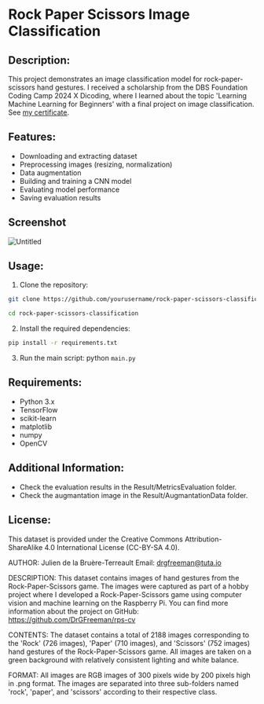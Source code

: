 # Rock Paper Scissors Image Classification

## Description:
This project demonstrates an image classification model for rock-paper-scissors hand gestures. I received a scholarship from the DBS Foundation Coding Camp 2024 X Dicoding, where I learned about the topic 'Learning Machine Learning for Beginners' with a final project on image classification. See [my certificate](https://www.dicoding.com/certificates/MEPJY86L4P3V).

## Features:
- Downloading and extracting dataset
- Preprocessing images (resizing, normalization)
- Data augmentation
- Building and training a CNN model
- Evaluating model performance
- Saving evaluation results

## Screenshot
![Untitled](https://github.com/aprayogaaa/rock-papper-scissor-image-classification/assets/70948216/b047ae78-b2ab-4a77-b758-0302c89743e2)


## Usage:
1. Clone the repository:
```bash
git clone https://github.com/yourusername/rock-paper-scissors-classification.git
```
```bash
cd rock-paper-scissors-classification
```

2. Install the required dependencies:
```bash
pip install -r requirements.txt
```

3. Run the main script:
python ```main.py```

## Requirements:
- Python 3.x
- TensorFlow
- scikit-learn
- matplotlib
- numpy
- OpenCV

## Additional Information:
- Check the evaluation results in the Result/MetricsEvaluation folder.
- Check the augmantation image in the Result/AugmantationData folder.

## License:
This dataset is provided under the Creative Commons Attribution-ShareAlike 4.0 International License (CC-BY-SA 4.0).

AUTHOR:
Julien de la Bruère-Terreault
Email: drgfreeman@tuta.io

DESCRIPTION:
This dataset contains images of hand gestures from the Rock-Paper-Scissors game. The images were captured as part of a hobby project where I developed a Rock-Paper-Scissors game using computer vision and machine learning on the Raspberry Pi. You can find more information about the project on GitHub: https://github.com/DrGFreeman/rps-cv

CONTENTS:
The dataset contains a total of 2188 images corresponding to the 'Rock' (726 images), 'Paper' (710 images), and 'Scissors' (752 images) hand gestures of the Rock-Paper-Scissors game. All images are taken on a green background with relatively consistent lighting and white balance.

FORMAT:
All images are RGB images of 300 pixels wide by 200 pixels high in .png format. The images are separated into three sub-folders named 'rock', 'paper', and 'scissors' according to their respective class.


